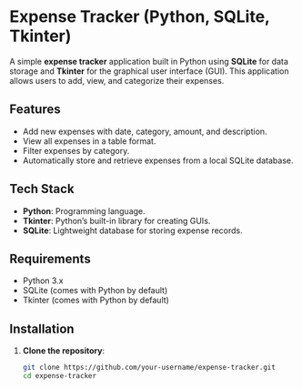 # Expense Tracker (Python, SQLite, Tkinter)

A simple **expense tracker** application built in Python using **SQLite** for data storage and **Tkinter** for the graphical user interface (GUI). This application allows users to add, view, and categorize their expenses.

## Features
- Add new expenses with date, category, amount, and description.
- View all expenses in a table format.
- Filter expenses by category.
- Automatically store and retrieve expenses from a local SQLite database.

## Tech Stack
- **Python**: Programming language.
- **Tkinter**: Python’s built-in library for creating GUIs.
- **SQLite**: Lightweight database for storing expense records.

## Requirements
- Python 3.x
- SQLite (comes with Python by default)
- Tkinter (comes with Python by default)

## Installation

1. **Clone the repository**:
   ```bash
   git clone https://github.com/your-username/expense-tracker.git
   cd expense-tracker
